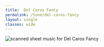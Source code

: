 ```yaml
---
title:  Del Caros Fancy
permalink: /tune/del-caros-fancy
layout: single
classes: wide
---
```


<img src="/tune/scan/del-caros-fancy.jpg" alt="scanned sheet music for Del Caros Fancy">

